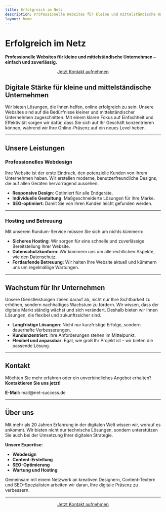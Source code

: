 ```yaml
---
title: Erfolgreich im Netz
description: Professionelle Websites für kleine und mittelständische Unternehmen – einfach und zuverlässig.
layout: home
---
```


# Erfolgreich im Netz

**Professionelle Websites für kleine und mittelständische Unternehmen – einfach und zuverlässig.**

<div style="text-align: center;">
  <a href="#contact" class="button">Jetzt Kontakt aufnehmen</a>
</div>

## Digitale Stärke für kleine und mittelständische Unternehmen

Wir bieten Lösungen, die Ihnen helfen, online erfolgreich zu sein. Unsere Websites sind auf die Bedürfnisse kleiner und mittelständischer Unternehmen zugeschnitten. Mit einem klaren Fokus auf Einfachheit und Effektivität sorgen wir dafür, dass Sie sich auf Ihr Geschäft konzentrieren können, während wir Ihre Online-Präsenz auf ein neues Level heben.

---

## Unsere Leistungen

### Professionelles Webdesign

Ihre Website ist der erste Eindruck, den potenzielle Kunden von Ihrem Unternehmen haben. Wir erstellen moderne, benutzerfreundliche Designs, die auf allen Geräten hervorragend aussehen.

- **Responsive Design**: Optimiert für alle Endgeräte.
- **Individuelle Gestaltung**: Maßgeschneiderte Lösungen für Ihre Marke.
- **SEO-optimiert**: Damit Sie von Ihren Kunden leicht gefunden werden.

---

### Hosting und Betreuung

Mit unserem Rundum-Service müssen Sie sich um nichts kümmern:

- **Sicheres Hosting**: Wir sorgen für eine schnelle und zuverlässige Bereitstellung Ihrer Website.
- **Datenschutzkonform**: Wir kümmern uns um alle rechtlichen Aspekte, wie den Datenschutz.
- **Fortlaufende Betreuung**: Wir halten Ihre Website aktuell und kümmern uns um regelmäßige Wartungen.

---

## Wachstum für Ihr Unternehmen

Unsere Dienstleistungen zielen darauf ab, nicht nur Ihre Sichtbarkeit zu erhöhen, sondern nachhaltiges Wachstum zu fördern. Wir wissen, dass der digitale Markt ständig wächst und sich verändert. Deshalb bieten wir Ihnen Lösungen, die flexibel und zukunftssicher sind.

- **Langfristige Lösungen**: Nicht nur kurzfristige Erfolge, sondern dauerhafte Verbesserungen.
- **Kundenzentriert**: Ihre Anforderungen stehen im Mittelpunkt.
- **Flexibel und anpassbar**: Egal, wie groß Ihr Projekt ist – wir bieten die passende Lösung.

---

## Kontakt

Möchten Sie mehr erfahren oder ein unverbindliches Angebot erhalten? **Kontaktieren Sie uns jetzt!**

<div id="contact">
  <strong>E-Mail:</strong> mail@net-success.de
</div>

---

## Über uns

Mit mehr als 20 Jahren Erfahrung in der digitalen Welt wissen wir, worauf es ankommt. Wir bieten nicht nur technische Lösungen, sondern unterstützen Sie auch bei der Umsetzung Ihrer digitalen Strategie.

**Unsere Expertise:**

- **Webdesign**
- **Content-Erstellung**
- **SEO-Optimierung**
- **Wartung und Hosting**

Gemeinsam mit einem Netzwerk an kreativen Designern, Content-Textern und SEO-Spezialisten arbeiten wir daran, Ihre digitale Präsenz zu verbessern.

---

<div style="text-align: center;">
  <a href="#contact" class="button">Jetzt Kontakt aufnehmen</a>
</div>
